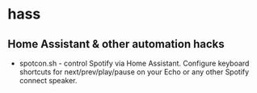 # hass
## Home Assistant &amp; other automation hacks

* spotcon.sh - control Spotify via Home Assistant. Configure keyboard shortcuts for next/prev/play/pause on your Echo or any other Spotify connect speaker.
